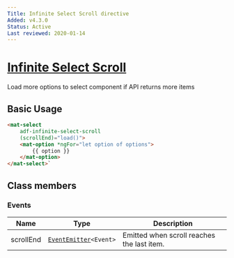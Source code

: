 ```yaml
---
Title: Infinite Select Scroll directive
Added: v4.3.0
Status: Active
Last reviewed: 2020-01-14
---
```


# [Infinite Select Scroll](../../../lib/core/src/lib/directives/infinite-select-scroll.directive.ts "Defined in infinite-select-scroll.directive.ts")

Load more options to select component if API returns more items

## Basic Usage

```html
<mat-select
    adf-infinite-select-scroll
    (scrollEnd)="load()">
    <mat-option *ngFor="let option of options">
        {{ option }}
    </mat-option>
</mat-select>`
```

## Class members

### Events

| Name | Type | Description |
| ---- | ---- | ----------- |
| scrollEnd | [`EventEmitter`](https://angular.io/api/core/EventEmitter)`<Event>` | Emitted when scroll reaches the last item. |
